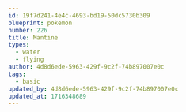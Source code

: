 ```yaml
---
id: 19f7d241-4e4c-4693-bd19-50dc5730b309
blueprint: pokemon
number: 226
title: Mantine
types:
  - water
  - flying
author: 4d8d6ede-5963-429f-9c2f-74b897007e0c
tags:
  - basic
updated_by: 4d8d6ede-5963-429f-9c2f-74b897007e0c
updated_at: 1716348689
---
```

